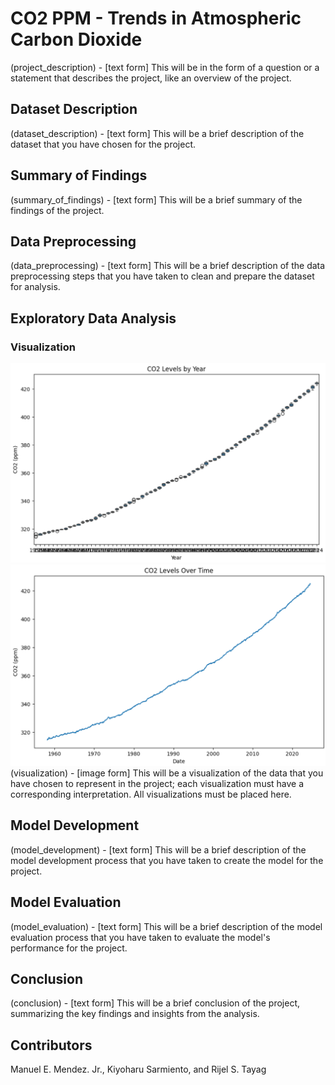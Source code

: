 # CO2 PPM - Trends in Atmospheric Carbon Dioxide

(project_description) - [text form] This will be in the form of a question or a statement that describes the project, like an overview of the project.

## Dataset Description

(dataset_description) - [text form] This will be a brief description of the dataset that you have chosen for the project.

## Summary of Findings

(summary_of_findings) - [text form] This will be a brief summary of the findings of the project.

## Data Preprocessing

(data_preprocessing) - [text form] This will be a brief description of the data preprocessing steps that you have taken to clean and prepare the dataset for analysis.

## Exploratory Data Analysis

### Visualization

![CO2 Levels Per Year](plot-img/CO2_Year.png)
![CO2 Levels Overtime](plot-img/CO2-Overtime.png)
(visualization) - [image form] This will be a visualization of the data that you have chosen to represent in the project; each visualization must have a corresponding interpretation. All visualizations must be placed here.

## Model Development

(model_development) - [text form] This will be a brief description of the model development process that you have taken to create the model for the project.

## Model Evaluation

(model_evaluation) - [text form] This will be a brief description of the model evaluation process that you have taken to evaluate the model's performance for the project.

## Conclusion

(conclusion) - [text form] This will be a brief conclusion of the project, summarizing the key findings and insights from the analysis.

## Contributors

Manuel E. Mendez. Jr., Kiyoharu Sarmiento, and Rijel S. Tayag

